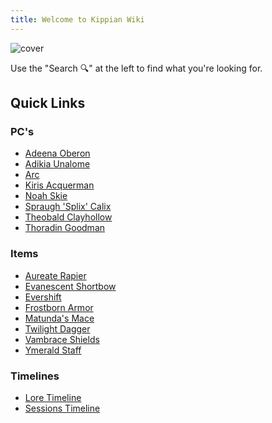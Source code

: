 ```yaml
---
title: Welcome to Kippian Wiki
---
```


![cover](../../zzz_attachments/The%20Continent%20of%20Kippian%20map.jpg)

Use the "Search 🔍" at the left to find what you're looking for.

## Quick Links
### PC's
- [Adeena Oberon](./PCs/Adeena%20Oberon.md)
- [Adikia Unalome](./PCs/Adikia%20Unalome.md)
- [Arc](./PCs/Arc.md)
- [Kiris Acquerman](./PCs/Kiris%20Acquermann.md)
- [Noah Skie](./PCs/Noah%20Skie.md)
- [Spraugh 'Splix' Calix](./PCs/Spraugh%20'Splix'%20Calix.md)
- [Theobald Clayhollow](./PCs/Theobald%20Clayhollow.md)
- [Thoradin Goodman](./PCs/Thoradin%20Goodman.md)

### Items
- [Aureate Rapier](./Items/Mythic%20Items/Aureate%20Rapier.md)
- [Evanescent Shortbow](./Items/Mythic%20Items/Evanescent%20Shortbow.md)
- [Evershift](./Items/Mythic%20Items/Evershift.md)
- [Frostborn Armor](./Items/Mythic%20Items/Frostborn%20Armor.md)
- [Matunda's Mace](./Items/Mythic%20Items/Matunda's%20Mace.md)
- [Twilight Dagger](./Items/Mythic%20Items/Twilight%20Dagger.md)
- [Vambrace Shields](./Items/Mythic%20Items/Vambrace%20Shields.md)
- [Ymerald Staff](./Items/Mythic%20Items/Ymerald%20Staff.md)



<!-- In localhost, the links won't work -->
### Timelines
- [Lore Timeline](https://kippianwiki.netlify.app/lore-timeline)
- [Sessions Timeline](https://kippianwiki.netlify.app/sessions-timeline)